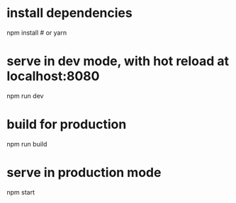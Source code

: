 # install dependencies
npm install # or yarn

# serve in dev mode, with hot reload at localhost:8080
npm run dev

# build for production
npm run build

# serve in production mode
npm start